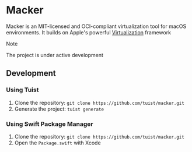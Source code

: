 # Macker

Macker is an MIT-licensed and OCI-compliant virtualization tool for macOS environments.
It builds on Apple's powerful [Virtualization](https://developer.apple.com/documentation/virtualization) framework

> [!NOTE]
> The project is under active development

## Development

### Using Tuist

1. Clone the repository: `git clone https://github.com/tuist/macker.git`
2. Generate the project: `tuist generate`


### Using Swift Package Manager

1. Clone the repository: `git clone https://github.com/tuist/macker.git`
2. Open the `Package.swift` with Xcode